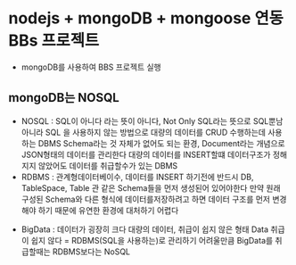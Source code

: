 # nodejs + mongoDB + mongoose 연동 BBs 프로젝트
* mongoDB를 사용하여 BBS 프로젝트 실행

## mongoDB는 NOSQL
* NOSQL : SQL이 아니다 라는 뜻이 아니다, Not Only SQL라는 뜻으로
SQL뿐남 아니라 SQL 을 사용하지 않는 방법으로 대량의 데이터를 CRUD 수행하는데 사용하는  DBMS
Schema라는 것 자체가 없어도 되는 환경, Document라는 개념으로 
JSON형태의 데이터를 관리한다
대량의 데이터를 INSERT할떄 데이터구조가 정해지지 않았어도
데이터를 취급할수가 있는 DBMS
* RDBMS : 관계형데이터베이수, 데이터를 INSERT 하기전에 반드시 DB,
TableSpace, Table 관 같은 Schema들을 먼저 생성된어 있어야한다
만약 원래 구성된 Schema와 다른 형식에 데이터를저장하려고 하면
데이터 구조를 먼저 변경해야 하기 때문에 유연한 환경에
대처하기 어렵다

- BigData : 데이터가 굉장히 크다 대량의 데이터, 취급이 쉽지 않은 형태 Data
취급이 쉽지 않다 = RDBMS(SQL을 사용하는)로 관리하기 어려울만큼
BigData를 취급할때는 RDBMS보다는 NoSQL 